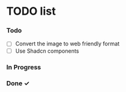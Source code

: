 # TODO list

### Todo

- [ ] Convert the image to web friendly format
- [ ] Use Shadcn components

### In Progress

### Done ✓
